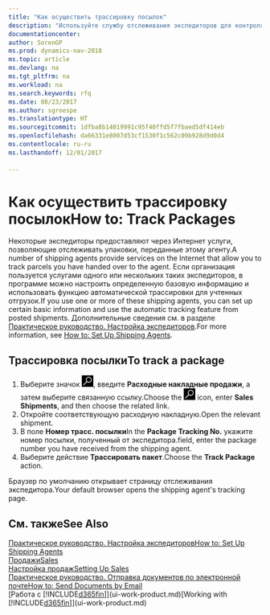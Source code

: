 ```yaml
---
title: "Как осуществить трассировку посылок"
description: "Используйте службу отслеживания экспедиторов для контроля хода доставки."
documentationcenter: 
author: SorenGP
ms.prod: dynamics-nav-2018
ms.topic: article
ms.devlang: na
ms.tgt_pltfrm: na
ms.workload: na
ms.search.keywords: rfq
ms.date: 08/23/2017
ms.author: sgroespe
ms.translationtype: HT
ms.sourcegitcommit: 1dfba8b14019991c95f40ffd5f7fbaed5df414eb
ms.openlocfilehash: da66331e8007d53cf1530f1c562c09b928d9d0d4
ms.contentlocale: ru-ru
ms.lasthandoff: 12/01/2017

---
```

# <a name="how-to-track-packages"></a><span data-ttu-id="9de15-103">Как осуществить трассировку посылок</span><span class="sxs-lookup"><span data-stu-id="9de15-103">How to: Track Packages</span></span>
<span data-ttu-id="9de15-104">Некоторые экспедиторы предоставляют через Интернет услуги, позволяющие отслеживать упаковки, переданные этому агенту.</span><span class="sxs-lookup"><span data-stu-id="9de15-104">A number of shipping agents provide services on the Internet that allow you to track parcels you have handed over to the agent.</span></span> <span data-ttu-id="9de15-105">Если организация пользуется услугами одного или нескольких таких экспедиторов, в программе можно настроить определенную базовую информацию и использовать функцию автоматической трассировки для учтенных отгрузок.</span><span class="sxs-lookup"><span data-stu-id="9de15-105">If you use one or more of these shipping agents, you can set up certain basic information and use the automatic tracking feature from posted shipments.</span></span> <span data-ttu-id="9de15-106">Дополнительные сведения см. в разделе [Практическое руководство. Настройка экспедиторов](sales-how-to-set-up-shipping-agents.md).</span><span class="sxs-lookup"><span data-stu-id="9de15-106">For more information, see [How to: Set Up Shipping Agents](sales-how-to-set-up-shipping-agents.md).</span></span>

## <a name="to-track-a-package"></a><span data-ttu-id="9de15-107">Трассировка посылки</span><span class="sxs-lookup"><span data-stu-id="9de15-107">To track a package</span></span>
1. <span data-ttu-id="9de15-108">Выберите значок ![Поиск страницы или отчета](media/ui-search/search_small.png "Значок поиска страницы или отчета"), введите **Расходные накладные продажи**, а затем выберите связанную ссылку.</span><span class="sxs-lookup"><span data-stu-id="9de15-108">Choose the ![Search for Page or Report](media/ui-search/search_small.png "Search for Page or Report icon") icon, enter **Sales Shipments**, and then choose the related link.</span></span>
2. <span data-ttu-id="9de15-109">Откройте соответствующую расходную накладную.</span><span class="sxs-lookup"><span data-stu-id="9de15-109">Open the relevant shipment.</span></span>
3. <span data-ttu-id="9de15-110">В поле **Номер трасс. посылки**</span><span class="sxs-lookup"><span data-stu-id="9de15-110">In the **Package Tracking No.**</span></span> <span data-ttu-id="9de15-111">укажите номер посылки, полученный от экспедитора.</span><span class="sxs-lookup"><span data-stu-id="9de15-111">field, enter the package number you have received from the shipping agent.</span></span>
4. <span data-ttu-id="9de15-112">Выберите действие **Трассировать пакет**.</span><span class="sxs-lookup"><span data-stu-id="9de15-112">Choose the **Track Package** action.</span></span>

<span data-ttu-id="9de15-113">Браузер по умолчанию открывает страницу отслеживания экспедитора.</span><span class="sxs-lookup"><span data-stu-id="9de15-113">Your default browser opens the shipping agent's tracking page.</span></span>

## <a name="see-also"></a><span data-ttu-id="9de15-114">См. также</span><span class="sxs-lookup"><span data-stu-id="9de15-114">See Also</span></span>
[<span data-ttu-id="9de15-115">Практическое руководство. Настройка экспедиторов</span><span class="sxs-lookup"><span data-stu-id="9de15-115">How to: Set Up Shipping Agents</span></span>](sales-how-to-set-up-shipping-agents.md)  
[<span data-ttu-id="9de15-116">Продажи</span><span class="sxs-lookup"><span data-stu-id="9de15-116">Sales</span></span>](sales-manage-sales.md)  
[<span data-ttu-id="9de15-117">Настройка продаж</span><span class="sxs-lookup"><span data-stu-id="9de15-117">Setting Up Sales</span></span>](sales-setup-sales.md)  
[<span data-ttu-id="9de15-118">Практическое руководство. Отправка документов по электронной почте</span><span class="sxs-lookup"><span data-stu-id="9de15-118">How to: Send Documents by Email</span></span>](ui-how-send-documents-email.md)  
<span data-ttu-id="9de15-119">[Работа с [!INCLUDE[d365fin](includes/d365fin_md.md)]](ui-work-product.md)</span><span class="sxs-lookup"><span data-stu-id="9de15-119">[Working with [!INCLUDE[d365fin](includes/d365fin_md.md)]](ui-work-product.md)</span></span>

